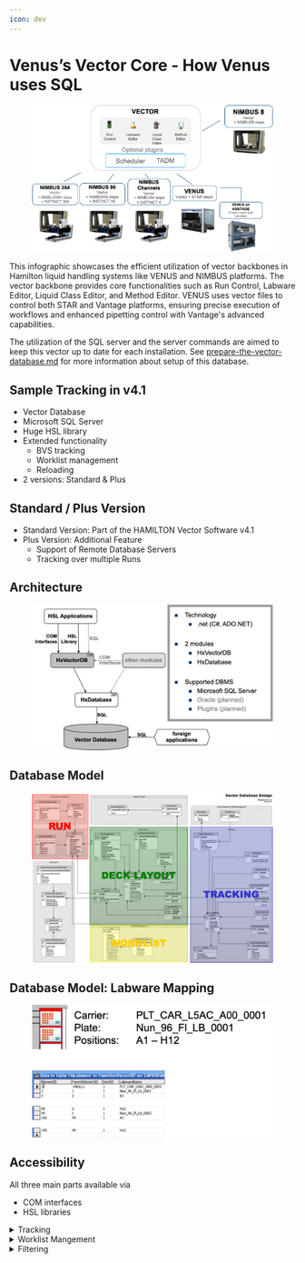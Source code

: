 ```yaml
---
icon: dev
---
```


# Venus’s Vector Core - How Venus uses SQL

<figure><img src="../.gitbook/assets/image (168).png" alt=""><figcaption></figcaption></figure>

This infographic showcases the efficient utilization of vector backbones in Hamilton liquid handling systems like VENUS and NIMBUS platforms. The vector backbone provides core functionalities such as Run Control, Labware Editor, Liquid Class Editor, and Method Editor. VENUS uses vector files to control both STAR and Vantage platforms, ensuring precise execution of workflows and enhanced pipetting control with Vantage's advanced capabilities.

The utilization of the SQL server and the server commands are aimed to keep this vector up to date for each installation. See [prepare-the-vector-database.md](prepare-the-vector-database.md "mention") for more information about setup of this database.

## Sample Tracking in v4.1

* Vector Database
* Microsoft SQL Server
* Huge HSL library
* Extended functionality
  * BVS tracking
  * Worklist management
  * Reloading
* 2 versions: Standard & Plus

## Standard / Plus Version

* Standard Version: Part of the HAMILTON Vector Software v4.1
* Plus Version: Additional Feature
  * Support of Remote Database Servers
  * Tracking over multiple Runs

## Architecture

<figure><img src="../.gitbook/assets/image (29).png" alt=""><figcaption></figcaption></figure>

## Database Model

<figure><img src="../.gitbook/assets/image (2) (1) (1) (1) (1).png" alt=""><figcaption></figcaption></figure>

## Database Model: Labware Mapping

<figure><img src="../.gitbook/assets/image (1) (1) (1) (1).png" alt=""><figcaption></figcaption></figure>

## Accessibility

All three main parts available via

* COM interfaces
* HSL libraries

<details>

<summary>Tracking</summary>

## Tracking

* Tracking Devices
  * Microlab STAR (incl Starlet & Plus)
  * BVS
* Tracking Actions
  * Load / Unload
  * Volume Moves
  * Transports
  * Custom Actions
* Report Mapping File
* Each action manipulates at least the tables:
  * HxLabwareRunData
  * HxLabware
  * HxLabwareAction
  * HxAction
* Per action specific data is stored in seperate tables
  * HxActionMoveVolume, HxActionMove, etc

</details>

<details>

<summary>Worklist Mangement</summary>

## Worklist Management

* Import of custom worklists
* Automatic assigning of loaded labware to open jobs
* Automatic sequence generating for jobs



### Worklist Handling

#### Available Steps:

*   ### Import Worklist 1)

    Imports a worklist (Text, Excel or Access) into the Vector Database
*   ### Load and Match 2)

    Loads Labware (samples or plates) and generates sequences/arrays based on the loaded labware and its matching worklist items
*   ### Update Sample Status 1)

    Sets the processing state for worklist items to processed. Only used if Load & Match is used multiple times within same run or worklist is used over multiple runs.

    \


    #### Legend:

    1. Data Handling Steps
    2. Microlab Star Smart Steps

### Worklist Handling: Example 1

*   Load sample tubes with barcode and process all samples which are in the worklist\
    ![](<../.gitbook/assets/image (4) (1) (1) (1).png>)\


    <figure><img src="../.gitbook/assets/image (3) (1) (1) (1).png" alt=""><figcaption></figcaption></figure>

### Worklist Handling: Example 2

* Load plate and process all hits with a density greater than 0.6. Process each hit with an individual volume and liquid class.\
  \
  ![](<../.gitbook/assets/image (5) (1) (1) (1).png>)
*

    <figure><img src="../.gitbook/assets/image (6) (1) (1) (1).png" alt=""><figcaption></figcaption></figure>



</details>

<details>

<summary>Filtering</summary>

## Filtering

* AT Filter functionality\
  ![](<../.gitbook/assets/image (7) (1) (1) (1).png>)

</details>

